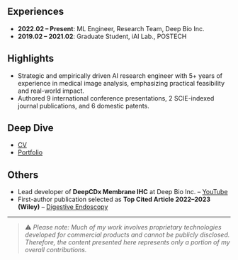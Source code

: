 ## Experiences
- **2022.02 – Present**: ML Engineer, Research Team, Deep Bio Inc.  
- **2019.02 – 2021.02**: Graduate Student, iAI Lab., POSTECH  

## Highlights
- Strategic and empirically driven AI research engineer with 5+ years of experience in medical image analysis, emphasizing practical feasibility and real-world impact.  
- Authored 9 international conference presentations, 2 SCIE-indexed journal publications, and 6 domestic patents.  

## Deep Dive
- [CV](https://drive.google.com/file/d/15gjxL799NhjE35IYIzenwo_HJadQqOUe/view?usp=drive_link)  
- [Portfolio](https://docs.google.com/presentation/d/1_Y0MMXnjyqzWdbudlGtR1QdSf5sPgCkQu-WFzjGFm7c/edit?usp=sharing)  

## Others
- Lead developer of **DeepCDx Membrane IHC** at Deep Bio Inc. – [YouTube](https://www.youtube.com/watch?v=eSWxTAvATYo&t=1s)  
- First-author publication selected as **Top Cited Article 2022–2023 (Wiley)** – [Digestive Endoscopy](https://onlinelibrary.wiley.com/doi/abs/10.1111/den.13787)  

---

> ⚠️ *Please note: Much of my work involves proprietary technologies developed for commercial products and cannot be publicly disclosed. Therefore, the content presented here represents only a portion of my overall contributions.*
